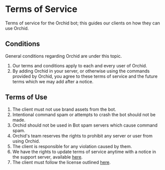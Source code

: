 # Terms of Service
Terms of service for the Orchid bot; this guides our clients on how they can use Orchid.

## Conditions
General conditions regarding Orchid are under this topic.

1. Our terms and conditions apply to each and every user of Orchid.
2. By adding Orchid in your server, or otherwise using the commands provided by Orchid, you agree to these terms of service and the future terms which we may add after a notice.

## Terms of Use

1. The client must not use brand assets from the bot.
2. Intentional command spam or attempts to crash the bot should not be made.
3. Orchid should not be used in Bot spam servers which cause command spam.
4. Orchid's team reserves the rights to prohibit any server or user from using Orchid.
5. The client is responsible for any violation caused by them.
6. We have the rights to update terms of service anytime with a notice in the support server, available [here](https://kyanoxia.com/join).
7. The client must follow the license outlined [here](https://github.com/Kyanoxia/orchid/blob/main/LICENSE).
